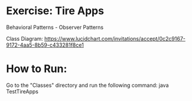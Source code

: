 # Exercise: Tire Apps
Behavioral Patterns - Observer Patterns

Class Diagram:
https://www.lucidchart.com/invitations/accept/0c2c9167-9172-4aa5-8b59-c433281f8ce1

# How to Run:

Go to the "Classes" directory and run the following command:
java TestTireApps
